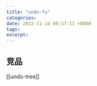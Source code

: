 ```yaml
---
title: "undo-fu"
categories: 
date: 2022-11-14 06:57:11 +0800
tags: 
excerpt: 
---
```






## 竞品

[[undo-tree]]


